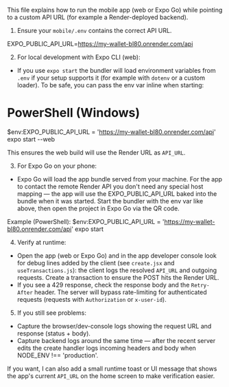 This file explains how to run the mobile app (web or Expo Go) while pointing to a custom API URL (for example a Render-deployed backend).

1. Ensure your `mobile/.env` contains the correct API URL.

EXPO_PUBLIC_API_URL=https://my-wallet-bl80.onrender.com/api

2. For local development with Expo CLI (web):

- If you use `expo start` the bundler will load environment variables from `.env` if your setup supports it (for example with `dotenv` or a custom loader). To be safe, you can pass the env var inline when starting:

# PowerShell (Windows)

$env:EXPO_PUBLIC_API_URL = 'https://my-wallet-bl80.onrender.com/api'
expo start --web

This ensures the web build will use the Render URL as `API_URL`.

3. For Expo Go on your phone:

- Expo Go will load the app bundle served from your machine. For the app to contact the remote Render API you don't need any special host mapping — the app will use the EXPO_PUBLIC_API_URL baked into the bundle when it was started. Start the bundler with the env var like above, then open the project in Expo Go via the QR code.

Example (PowerShell):
$env:EXPO_PUBLIC_API_URL = 'https://my-wallet-bl80.onrender.com/api'
expo start

4. Verify at runtime:

- Open the app (web or Expo Go) and in the app developer console look for debug lines added by the client (see `create.jsx` and `useTransactions.js`): the client logs the resolved `API_URL` and outgoing requests. Create a transaction to ensure the POST hits the Render URL.
- If you see a 429 response, check the response body and the `Retry-After` header. The server will bypass rate-limiting for authenticated requests (requests with `Authorization` or `x-user-id`).

5. If you still see problems:

- Capture the browser/dev-console logs showing the request URL and response (status + body).
- Capture backend logs around the same time — after the recent server edits the create handler logs incoming headers and body when NODE_ENV !== 'production'.

If you want, I can also add a small runtime toast or UI message that shows the app's current `API_URL` on the home screen to make verification easier.
